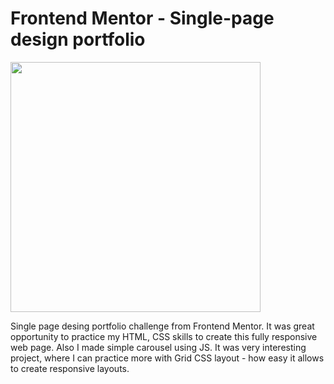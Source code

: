 # Frontend Mentor - Single-page design portfolio

<img src="https://user-images.githubusercontent.com/108989350/201753190-55d229dc-f68c-4384-8a4e-85b0ca650a96.png" width="400px">

Single page desing portfolio challenge from Frontend Mentor. It was great opportunity to practice my HTML, CSS skills to create this fully responsive web page. Also I made simple carousel using JS. It was very interesting project, where I can practice more with Grid CSS layout - how easy it allows to create responsive layouts. 
